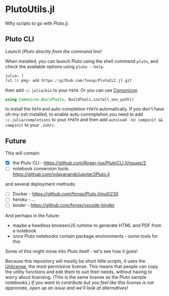 # PlutoUtils.jl

Nifty scripts to go with Pluto.jl.

## Pluto CLI

_Launch [Pluto directly from the command line!_

When installed, you can launch Pluto using the shell command `pluto`, and check the available options using `pluto --help`.

```julia
julia> ]
(v1.5) pkg> add https://github.com/fonsp/PlutoCLI.jl.git
```

then add `~/.julia/bin` to your `PATH`. Or you can use [Comonicon](https://github.com/Roger-luo/Comonicon.jl)

```julia
using Comonicon.BuildTools; BuildTools.install_env_path()
```

to install the `PATH` and auto-completion `FPATH` automatically. If you don't have oh-my-zsh installed,
to enable auto-commpletion you need to add `~/.julia/completions` to your `FPATH` and then add 
`autoload -Uz compinit && compinit` to your `.zshrc`.

## Future

This will contain:

-   [x] the Pluto CLI - https://github.com/Roger-luo/PlutoCLI.jl/issues/2
-   [ ] notebook conversion tools: https://github.com/vdayanand/Jupyter2Pluto.jl

and several deployment methods:

-   [ ] Docker - https://github.com/fonsp/Pluto.jl/pull/230
-   [ ] heroku - ...
-   [ ] binder - https://github.com/fonsp/vscode-binder

And perhaps in the future:

-   maybe a headless browser/JS runtime to generate HTML and PDF from a notebook
-   once Pluto notebooks contain package environments - some tools for this

Some of this might move into Pluto itself - let's see how it goes!

Because this repository will mostly be short little scripts, it uses the [Unlicense](./LICENSE), the most permissive license. This means that people can copy the utility functions and edit them to suit their needs, without having to worry about licensing. (This is the same license as the Pluto sample notebooks.) _If you want to contribute but you feel like this license is not approriate, open up an issue and we'll look at alternatives!_
